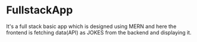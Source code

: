 # FullstackApp
It's a full stack basic app which is designed using MERN and here the frontend is fetching data(API) as JOKES from the backend and displaying it.


